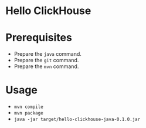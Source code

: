 # Hello ClickHouse

# Prerequisites

- Prepare the `java` command.
- Prepare the `git` command.
- Prepare the `mvn` command.

# Usage

- `mvn compile`
- `mvn package`
- `java -jar target/hello-clickhouse-java-0.1.0.jar`
